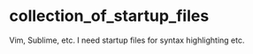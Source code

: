 collection_of_startup_files
===========================

Vim, Sublime, etc. I need startup files for syntax highlighting etc. 
